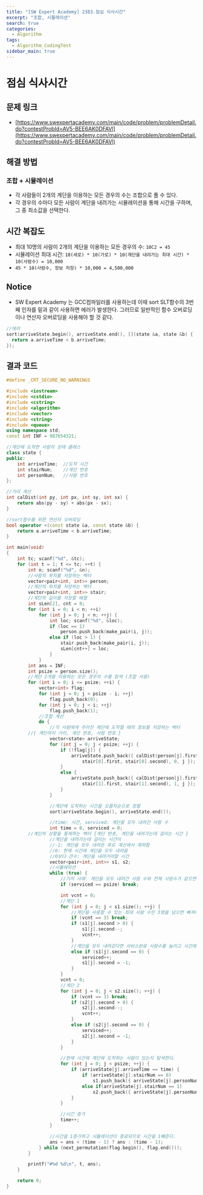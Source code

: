 ```yaml
---
title: "[SW Expert Academy] 2383.점심 식사시간"
excerpt: "조합, 시뮬레이션"
search: true
categories:
  - Algorithm
tags:
  - Algorithm_CodingTest
sidebar_main: true
---
```


# 점심 식사시간

## 문제 링크
- [https://www.swexpertacademy.com/main/code/problem/problemDetail.do?contestProbId=AV5-BEE6AK0DFAVl](https://www.swexpertacademy.com/main/code/problem/problemDetail.do?contestProbId=AV5-BEE6AK0DFAVl)

## 해결 방법
### 조합 + 시뮬레이션
- 각 사람들이 2개의 계단을 이용하는 모든 경우의 수는 조합으로 풀 수 있다.
- 각 경우의 수마다 모든 사람이 계단을 내려가는 시뮬레이션을 통해 시간을 구하며, 그 중 최소값을 선택한다.

## 시간 복잡도
- 최대 10명의 사람이 2개의 계단을 이용하는 모든 경우의 수: ```10C2 = 45```
- 시뮬레이션 최대 시간: ```10(세로) * 10(가로) * 10(계단을 내려가는 최대 시간) * 10(사람수) = 10,000```
- ```45 * 10(사람수, 정보 저장) * 10,000 = 4,500,000```

## Notice
- SW Expert Academy 는 GCC컴파일러를 사용하는데 이때 sort SLT함수의 3번째 인자를 밑과 같이 사용하면 에러가 발생한다. 그러므로 일반적인 함수 오버로딩이나 연산자 오버로딩을 사용해야 할 것 같다.

```cpp
//에러
sort(arriveState.begin(), arriveState.end(), [](state &a, state &b) {
  return a.arriveTime < b.arriveTime;
});
```

##  결과 코드

```cpp
#define _CRT_SECURE_NO_WARNINGS

#include <iostream>
#include <cstdio>
#include <cstring>
#include <algorithm>
#include <vector>
#include <string>
#include <queue>
using namespace std;
const int INF = 987654321;

//계단에 도착한 사람의 상태 클래스
class state {
public:
	int arriveTime;  //도착 시간
	int stairNum;    //계단 번호
	int personNum;   //사람 번호
};

//거리 계산
int calDist(int py, int px, int sy, int sx) {
	return abs(py - sy) + abs(px - sx);
}

//sort함수를 위한 연산자 오버로딩
bool operator <(const state &a, const state &b) {
	return a.arriveTime < b.arriveTime;
}

int main(void)
{
	int tc; scanf("%d", &tc);
	for (int t = 1; t <= tc; ++t) {
		int n; scanf("%d", &n);
		//사람의 위치를 저장하는 벡터
		vector<pair<int, int>> person;
		//계단의 위치를 저장하는 벡터
		vector<pair<int, int>> stair;
		//계단의 길이를 저장할 배열
		int sLen[2], cnt = 0;
		for (int i = 0; i < n; ++i)
			for (int j = 0; j < n; ++j) {
				int loc; scanf("%d", &loc);
				if (loc == 1)
					person.push_back(make_pair(i, j));
				else if (loc > 1) {
					stair.push_back(make_pair(i, j));
					sLen[cnt++] = loc;
				}
			}
		int ans = INF;
		int psize = person.size();
		//계단 2개를 이용하는 모든 경우의 수를 탐색 (조합 사용)
		for (int i = 0; i <= psize; ++i) {
			vector<int> flag;
			for (int j = 0; j < psize - i; ++j)
				flag.push_back(0);
			for (int j = 0; j < i; ++j)
				flag.push_back(1);
			//조합 계산
			do {
				//각 사람에게 주어진 계단에 도착할 때의 정보를 저장하는 벡터
        //{ 계단까지 거리, 계단 번호, 사람 번호 }
				vector<state> arriveState;
				for (int j = 0; j < psize; ++j) {
					if (!flag[j]) {
						arriveState.push_back({ calDist(person[j].first, person[j].second,
							stair[0].first, stair[0].second), 0, j });
					}
					else {
						arriveState.push_back({ calDist(person[j].first, person[j].second,
							stair[1].first, stair[1].second), 1, j });
					}
				}

				//계단에 도착하는 시간을 오름차순으로 정렬
				sort(arriveState.begin(), arriveState.end());

				//time: 시간, serviced: 계단을 모두 내려간 사람 수
				int time = 0, serviced = 0;
        //계단의 상황을 통제하는 벡터 {계단 번호, 계단을 내려가는데 걸리는 시간 }
				//계단을 내려가는데 걸리는 시간이
				//-1: 계단을 모두 내려온 후로 계산에서 제외함
				//0: 현재 시간에 계단을 모두 내려옴
				//0보다 큰수: 계단을 내려거야할 시간
				vector<pair<int, int>> s1, s2;
				//시뮬레이션
				while (true) {
					//기저 사례: 계단을 모두 내려간 사람 수와 전체 사람수가 같으면 종료
					if (serviced == psize) break;

					int vcnt = 0;
					//계단 1
					for (int j = 0; j < s1.size(); ++j) {
						//계단을 사용할 수 있는 최대 사람 수인 3명을 넘으면 빠져나간다.
						if (vcnt == 3) break;
						if (s1[j].second > 0) {
							s1[j].second--;
							vcnt++;
						}
						//계단을 모두 내려갔다면 서비스완료 사람수를 늘리고 시간에 -1값을 넣는다.
						else if (s1[j].second == 0) {
							serviced++;
							s1[j].second = -1;
						}
					}
					vcnt = 0;
					//계단 2
					for (int j = 0; j < s2.size(); ++j) {
						if (vcnt == 3) break;
						if (s2[j].second > 0) {
							s2[j].second--;
							vcnt++;
						}
						else if (s2[j].second == 0) {
							serviced++;
							s2[j].second = -1;
						}
					}

					//현재 시간에 계단에 도착하는 사람이 있는지 탐색한다.
					for (int j = 0; j < psize; ++j) {
						if (arriveState[j].arriveTime == time) {
							if (arriveState[j].stairNum == 0)
								s1.push_back({ arriveState[j].personNum, sLen[0] });
							else if(arriveState[j].stairNum == 1)
								s2.push_back({ arriveState[j].personNum, sLen[1] });
						}
					}

					//시간 증가
					time++;
				}

				//시간을 1증가하고 시뮬레이션이 종료되므로 시간을 1빼준다.
				ans = ans < (time - 1) ? ans : (time - 1);
			} while (next_permutation(flag.begin(), flag.end()));
		}

		printf("#%d %d\n", t, ans);
	}

	return 0;
}
```
